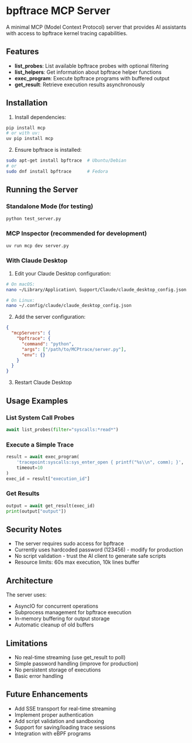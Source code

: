 # bpftrace MCP Server

A minimal MCP (Model Context Protocol) server that provides AI assistants with access to bpftrace kernel tracing capabilities.

## Features

- **list_probes**: List available bpftrace probes with optional filtering
- **list_helpers**: Get information about bpftrace helper functions
- **exec_program**: Execute bpftrace programs with buffered output
- **get_result**: Retrieve execution results asynchronously

## Installation

1. Install dependencies:
```bash
pip install mcp
# or with uv:
uv pip install mcp
```

2. Ensure bpftrace is installed:
```bash
sudo apt-get install bpftrace  # Ubuntu/Debian
# or
sudo dnf install bpftrace      # Fedora
```

## Running the Server

### Standalone Mode (for testing)
```bash
python test_server.py
```

### MCP Inspector (recommended for development)
```bash
uv run mcp dev server.py
```

### With Claude Desktop

1. Edit your Claude Desktop configuration:
```bash
# On macOS:
nano ~/Library/Application\ Support/Claude/claude_desktop_config.json

# On Linux:
nano ~/.config/claude/claude_desktop_config.json
```

2. Add the server configuration:
```json
{
  "mcpServers": {
    "bpftrace": {
      "command": "python",
      "args": ["/path/to/MCPtrace/server.py"],
      "env": {}
    }
  }
}
```

3. Restart Claude Desktop

## Usage Examples

### List System Call Probes
```python
await list_probes(filter="syscalls:*read*")
```

### Execute a Simple Trace
```python
result = await exec_program(
    'tracepoint:syscalls:sys_enter_open { printf("%s\\n", comm); }',
    timeout=10
)
exec_id = result["execution_id"]
```

### Get Results
```python
output = await get_result(exec_id)
print(output["output"])
```

## Security Notes

- The server requires sudo access for bpftrace
- Currently uses hardcoded password (123456) - modify for production
- No script validation - trust the AI client to generate safe scripts
- Resource limits: 60s max execution, 10k lines buffer

## Architecture

The server uses:
- AsyncIO for concurrent operations
- Subprocess management for bpftrace execution
- In-memory buffering for output storage
- Automatic cleanup of old buffers

## Limitations

- No real-time streaming (use get_result to poll)
- Simple password handling (improve for production)
- No persistent storage of executions
- Basic error handling

## Future Enhancements

- Add SSE transport for real-time streaming
- Implement proper authentication
- Add script validation and sandboxing
- Support for saving/loading trace sessions
- Integration with eBPF programs